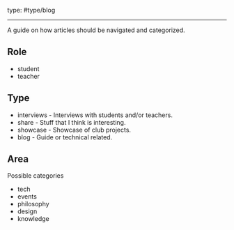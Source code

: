 
type: #type/blog 

---

A guide on how articles should be navigated and categorized.

## Role

- student 
- teacher


## Type

- interviews - Interviews with students and/or teachers.
- share - Stuff that I think is interesting.
- showcase - Showcase of club projects.
- blog - Guide or technical related.


## Area

Possible categories

- tech
- events
- philosophy
- design
- knowledge